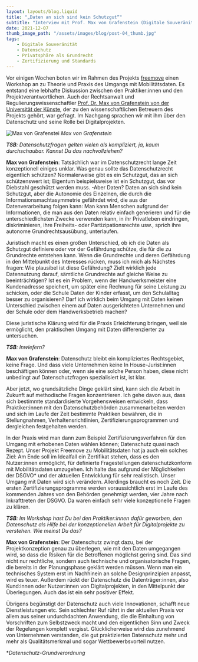 ```yaml
---
layout: layouts/blog.liquid
title: "„Daten an sich sind kein Schutzgut“"
subtitle: "Interview mit Prof. Max von Grafenstein (Digitale Souveränität, UdK)"
date: 2021-12-07
thumb_image_path: "/assets/images/blog/post-04_thumb.jpg"
tags: 
    - Digitale Souveränität
    - Datenschutz
    - Privatsphäre als Grundrecht
    - Zertifizierung und Standards
---
```


Vor einigen Wochen boten wir im Rahmen des Projekts [freemove](https://www.technologiestiftung-berlin.de/projekte/freemove) einen Workshop an zu Theorie und Praxis des Umgangs mit Mobilitätsdaten. Es entstand eine lebhafte Diskussion zwischen den Praktiker:innen und den Projektverantwortlichen. Auch der Rechtsanwalt und Regulierungswissenschaftler [Prof. Dr. Max von Grafenstein von der Universität der Künste](https://www.udk-berlin.de/personen/detailansicht/person/show/maximilian-von-grafenstein-llm/), der zu den wissenschaftlichen Betreuern des Projekts gehört, war gefragt. Im Nachgang sprachen wir mit ihm über den Datenschutz und seine Rolle bei Digitalprojekten.

![Max von Grafenstei](/assets/images/blog/csm_Max__klein__b0de751b2f.webp)
_Max von Grafenstein_

_**TSB**: Datenschutzfragen gelten vielen als kompliziert, ja, kaum durchschaubar. Kannst Du das nachvollziehen?_

**Max von Grafenstein**: Tatsächlich war im Datenschutzrecht lange Zeit konzeptionell einiges unklar. Was genau sollte das Datenschutzrecht eigentlich schützen? Normalerweise gibt es ein Schutzgut, das an sich schützenswert ist; Eigentum beispielsweise ist ein Schutzgut, das vor Diebstahl geschützt werden muss. -Aber Daten? Daten an sich sind kein Schutzgut, aber die Autonomie des Einzelnen, die durch die Informationsmachtasymmetrie gefährdet wird, die aus der Datenverarbeitung folgen kann: Man kann Menschen aufgrund der Informationen, die man aus den Daten relativ einfach generieren und für die unterschiedlichsten Zwecke verwenden kann, in ihr Privatleben eindringen, diskriminieren, ihre Freiheits- oder Partizipationsrechte usw., sprich ihre autonome Grundrechtsausübung, unterlaufen.

Juristisch macht es einen großen Unterschied, ob ich die Daten als Schutzgut definiere oder vor der Gefährdung schütze, die für die zu Grundrechte entstehen kann. Wenn die Grundrechte und deren Gefährdung in den Mittelpunkt des Interesses rücken, muss ich mich als Nächstes fragen: Wie plausibel ist diese Gefährdung? Zielt wirklich jede Datennutzung darauf, sämtliche Grundrechte auf gleiche Weise zu beeinträchtigen? Ist es ein Problem, wenn der Handwerksmeister eine Kundenadresse speichert, um später eine Rechnung für seine Leistung zu schicken, oder die Schule Daten der Kinder erfasst, um den Schulalltag besser zu organisieren? Darf ich wirklich beim Umgang mit Daten keinen Unterschied zwischen einem auf Daten ausgerichteten Unternehmen und der Schule oder dem Handwerksbetrieb machen?

Diese juristische Klärung wird für die Praxis Erleichterung bringen, weil sie ermöglicht, den praktischen Umgang mit Daten differenzierter zu untersuchen.

_**TSB**: Inwiefern?_

**Max von Grafenstein**: Datenschutz bleibt ein kompliziertes Rechtsgebiet, keine Frage. Und dass viele Unternehmen keine In House-Jurist:innen beschäftigen können oder, wenn sie eine solche Person haben, diese nicht unbedingt auf Datenschutzfragen spezialisiert ist, ist klar.

Aber jetzt, wo grundsätzliche Dinge geklärt sind, kann sich die Arbeit in Zukunft auf methodische Fragen konzentrieren. Ich gehe davon aus, dass sich bestimmte standardisierte Vorgehensweisen entwickeln, dass Praktiker:innen mit den Datenschutzbehörden zusammenarbeiten werden und sich im Laufe der Zeit bestimmte Praktiken bewähren, die in Stellungnahmen, Verhaltensrichtlinien, Zertifizierungsprogrammen und dergleichen festgehalten werden.

In der Praxis wird man dann zum Beispiel Zertifizierungsverfahren für den Umgang mit erhobenen Daten wählen können; Datenschutz quasi nach Rezept. Unser Projekt Freemove zu Mobilitätsdaten hat ja auch ein solches Ziel: Am Ende soll im Idealfall ein Zertifikat stehen, dass es den Nutzer:innen ermöglicht, für definierte Fragestellungen datenschutzkonform mit Mobilitätsdaten umzugehen. Ich halte das aufgrund der Möglichkeiten der DSGVO* und der aktuellen Entwicklung für sehr realistisch. Unser Umgang mit Daten wird sich verändern.
Allerdings braucht es noch Zeit. Die ersten Zertifizierungsprogramme werden voraussichtlich erst im Laufe des kommenden Jahres von den Behörden genehmigt werden, vier Jahre nach Inkrafttreten der DSGVO. Da waren einfach sehr viele konzeptionelle Fragen zu klären.

_**TSB**: Im Workshop hast Du bei den Praktiker:innen dafür geworben, den Datenschutz als Hilfe bei der konzeptionellen Arbeit für Digitalprojekte zu verstehen. Wie meinst Du das?_

**Max von Grafenstein**: Der Datenschutz zwingt dazu, bei der Projektkonzeption genau zu überlegen, wie mit den Daten umgegangen wird, so dass die Risiken für die Betroffenen möglichst gering sind. Das sind nicht nur rechtliche, sondern auch technische und organisatorische Fragen, die bereits in der Planungsphase geklärt werden müssen. Wenn man ein technisches System erst im Nachhinein an solche Designprinzipien anpasst, wird es teuer. Außerdem rückt der Datenschutz die Datenträger:innen, also Kund:innen oder Nutzer:innen von Digitalprojekten, in den Mittelpunkt der Überlegungen. Auch das ist ein sehr positiver Effekt.

Übrigens begünstigt der Datenschutz auch viele Innovationen, schafft neue Dienstleistungen etc. Sein schlechter Ruf rührt in der aktuellen Praxis vor allem aus seiner undurchdachten Anwendung, die die Einhaltung von Vorschriften zum Selbstzweck macht und den eigentlichen Sinn und Zweck der Regelungen komplett vergisst. Glücklicherweise wird das zunehmend von Unternehmen verstanden, die gut praktizierten Datenschutz mehr und mehr als Qualitätsmerkmal und sogar Wettbewerbsvorteil nutzen.

*_Datenschutz-Grundverordnung_